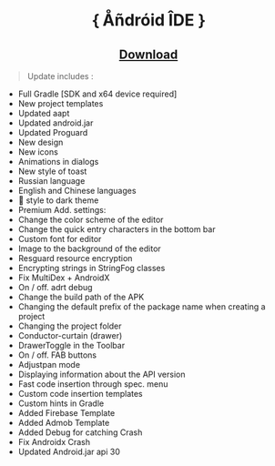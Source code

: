 <h1 align=center> ｛ Åñdróid ÎDE ｝ </h1>

<h2 align=center><a href="https://www.mediafire.com/file/8l33k6e0xi9lp77/%25EF%25BD%259B_%25C3%2585%25C3%25B1dr%25C3%25B3id_%25C3%258EDE_%25EF%25BD%259Dv2.apk/file">Download</a></h2>


> Update includes :

- Full Gradle [SDK and x64 device required]
- New project templates   
- Updated aapt    
- Updated android.jar    
- Updated Proguard    
- New design    
- New icons    
- Animations in dialogs    
- New style of toast    
- Russian language   
- English and Chinese languages 
- 🔱 style to dark theme 
- Premium Add. settings: 
- Change the color scheme of the editor 
- Change the quick entry characters in the bottom bar
- Custom font for editor 
- Image to the background of the editor 
- Resguard resource encryption 
- Encrypting strings in StringFog classes 
- Fix MultiDex + AndroidX 
- On / off. adrt debug 
- Change the build path of the APK 
- Changing the default prefix of the package name when creating a project
- Changing the project folder 
- Conductor-curtain (drawer) 
- DrawerToggle in the Toolbar 
- On / off. FAB buttons 
- Adjustpan mode 
- Displaying information about the API version 
- Fast code insertion through spec. menu 
- Custom code insertion templates 
- Custom hints in Gradle
- Added Firebase Template
- Added Admob Template
- Added Debug for catching Crash
- Fix Androidx Crash
- Updated Android.jar api 30
